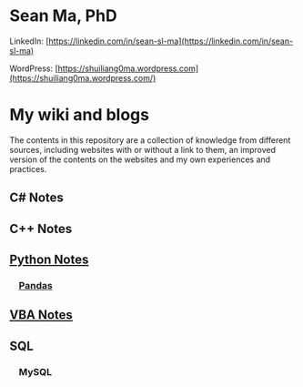# Sean Ma, PhD

LinkedIn: [https://linkedin.com/in/sean-sl-ma](https://linkedin.com/in/sean-sl-ma)

WordPress: [https://shuiliang0ma.wordpress.com](https://shuiliang0ma.wordpress.com/)

# My wiki and blogs

The contents in this repository are a collection of knowledge from different sources, including websites with or without a link to them, an improved version of the contents on the websites and my own experiences and practices.
## C# Notes
## C++ Notes
## [Python Notes](Python/Python.md)

### &emsp;[Pandas](Python/Pandas.ipynb)

## [VBA Notes](VBA.md)

## SQL
### &emsp;MySQL
